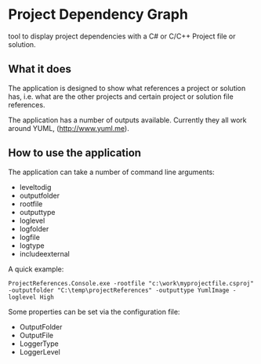 Project Dependency Graph
========================

tool to display project dependencies with a C# or C/C++ Project file or solution.


What it does
------------

The application is designed to show what references a project or solution has, i.e. what are the other projects and certain project or solution file references.

The application has a number of outputs available. Currently they all work around YUML, (http://www.yuml.me).


How to use the application
--------------------------

The application can take a number of command line arguments:

- leveltodig
- outputfolder
- rootfile
- outputtype
- loglevel
- logfolder
- logfile
- logtype
- includeexternal

A quick example: 

```
ProjectReferences.Console.exe -rootfile "c:\work\myprojectfile.csproj" -outputfolder "C:\temp\projectReferences" -outputtype YumlImage -loglevel High
```

Some properties can be set via the configuration file:

- OutputFolder
- OutputFile
- LoggerType
- LoggerLevel

